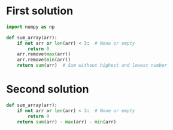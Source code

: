 # First solution

```python
import numpy as np

def sum_array(arr):
    if not arr or len(arr) < 3:  # None or empty
        return 0
    arr.remove(max(arr))
    arr.remove(min(arr))
    return sum(arr)  # Sum without highest and lowest number
```

# Second solution

```python
def sum_array(arr):
    if not arr or len(arr) < 3:  # None or empty
        return 0
    return sum(arr) - max(arr) - min(arr)
```
